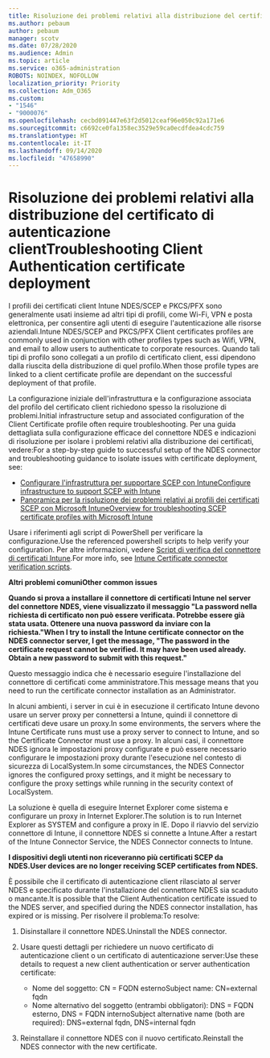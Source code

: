 ```yaml
---
title: Risoluzione dei problemi relativi alla distribuzione del certificato di autenticazione client
ms.author: pebaum
author: pebaum
manager: scotv
ms.date: 07/28/2020
ms.audience: Admin
ms.topic: article
ms.service: o365-administration
ROBOTS: NOINDEX, NOFOLLOW
localization_priority: Priority
ms.collection: Adm_O365
ms.custom:
- "1546"
- "9000076"
ms.openlocfilehash: cecbd091447e63f2d5012ceaf96e050c92a171e6
ms.sourcegitcommit: c6692ce0fa1358ec3529e59ca0ecdfdea4cdc759
ms.translationtype: HT
ms.contentlocale: it-IT
ms.lasthandoff: 09/14/2020
ms.locfileid: "47658990"
---
```

# <a name="troubleshooting-client-authentication-certificate-deployment"></a><span data-ttu-id="d7cc9-102">Risoluzione dei problemi relativi alla distribuzione del certificato di autenticazione client</span><span class="sxs-lookup"><span data-stu-id="d7cc9-102">Troubleshooting Client Authentication certificate deployment</span></span>

<span data-ttu-id="d7cc9-103">I profili dei certificati client Intune NDES/SCEP e PKCS/PFX sono generalmente usati insieme ad altri tipi di profili, come Wi-Fi, VPN e posta elettronica, per consentire agli utenti di eseguire l'autenticazione alle risorse aziendali.</span><span class="sxs-lookup"><span data-stu-id="d7cc9-103">Intune NDES/SCEP and PKCS/PFX Client certificates profiles are commonly used in conjunction with other profiles types such as Wifi, VPN, and email to allow users to authenticate to corporate resources.</span></span> <span data-ttu-id="d7cc9-104">Quando tali tipi di profilo sono collegati a un profilo di certificato client, essi dipendono dalla riuscita della distribuzione di quel profilo.</span><span class="sxs-lookup"><span data-stu-id="d7cc9-104">When those profile types are linked to a client certificate profile are dependant on the successful deployment of that profile.</span></span>

<span data-ttu-id="d7cc9-105">La configurazione iniziale dell'infrastruttura e la configurazione associata del profilo del certificato client richiedono spesso la risoluzione di problemi.</span><span class="sxs-lookup"><span data-stu-id="d7cc9-105">Initial infrastructure setup and associated configuration of the Client Certificate profile often require troubleshooting.</span></span> <span data-ttu-id="d7cc9-106">Per una guida dettagliata sulla configurazione efficace del connettore NDES e indicazioni di risoluzione per isolare i problemi relativi alla distribuzione dei certificati, vedere:</span><span class="sxs-lookup"><span data-stu-id="d7cc9-106">For a step-by-step guide to successful setup of the NDES connector and troubleshooting guidance to isolate issues with certificate deployment, see:</span></span> 

- [<span data-ttu-id="d7cc9-107">Configurare l'infrastruttura per supportare SCEP con Intune</span><span class="sxs-lookup"><span data-stu-id="d7cc9-107">Configure infrastructure to support SCEP with Intune</span></span>](https://support.microsoft.com/help/4459540/troubleshoot-ndes-configuration-for-use-with-intune)
- [<span data-ttu-id="d7cc9-108">Panoramica per la risoluzione dei problemi relativi ai profili dei certificati SCEP con Microsoft Intune</span><span class="sxs-lookup"><span data-stu-id="d7cc9-108">Overview for troubleshooting SCEP certificate profiles with Microsoft Intune</span></span>](https://support.microsoft.com/help/4457481/troubleshooting-scep-certificate-profile-deployment-in-intune)

<span data-ttu-id="d7cc9-109">Usare i riferimenti agli script di PowerShell per verificare la configurazione.</span><span class="sxs-lookup"><span data-stu-id="d7cc9-109">Use the referenced powershell scripts to help verify your configuration.</span></span> <span data-ttu-id="d7cc9-110">Per altre informazioni, vedere [Script di verifica del connettore di certificati Intune](https://github.com/microsoftgraph/powershell-intune-samples/tree/master/CertificationAuthority).</span><span class="sxs-lookup"><span data-stu-id="d7cc9-110">For more info, see [Intune Certificate connector verification scripts](https://github.com/microsoftgraph/powershell-intune-samples/tree/master/CertificationAuthority).</span></span>

  
<span data-ttu-id="d7cc9-111">**Altri problemi comuni**</span><span class="sxs-lookup"><span data-stu-id="d7cc9-111">**Other common issues**</span></span>

<span data-ttu-id="d7cc9-112">**Quando si prova a installare il connettore di certificati Intune nel server del connettore NDES, viene visualizzato il messaggio "La password nella richiesta di certificato non può essere verificata. Potrebbe essere già stata usata. Ottenere una nuova password da inviare con la richiesta."**</span><span class="sxs-lookup"><span data-stu-id="d7cc9-112">**When I try to install the Intune certificate connector on the NDES connector server, I get the message, "The password in the certificate request cannot be verified. It may have been used already. Obtain a new password to submit with this request."**</span></span>  

<span data-ttu-id="d7cc9-113">Questo messaggio indica che è necessario eseguire l'installazione del connettore di certificati come amministratore.</span><span class="sxs-lookup"><span data-stu-id="d7cc9-113">This message means that you need to run the certificate connector installation as an Administrator.</span></span>

<span data-ttu-id="d7cc9-114">In alcuni ambienti, i server in cui è in esecuzione il certificato Intune devono usare un server proxy per connettersi a Intune, quindi il connettore di certificati deve usare un proxy.</span><span class="sxs-lookup"><span data-stu-id="d7cc9-114">In some environments, the servers where the Intune Certificate runs must use a proxy server to connect to Intune, and so the Certificate Connector must use a proxy.</span></span> <span data-ttu-id="d7cc9-115">In alcuni casi, il connettore NDES ignora le impostazioni proxy configurate e può essere necessario configurare le impostazioni proxy durante l'esecuzione nel contesto di sicurezza di LocalSystem.</span><span class="sxs-lookup"><span data-stu-id="d7cc9-115">In some circumstances, the NDES Connector ignores the configured proxy settings, and it might be necessary to configure the proxy settings while running in the security context of LocalSystem.</span></span> 
 
<span data-ttu-id="d7cc9-116">La soluzione è quella di eseguire Internet Explorer come sistema e configurare un proxy in Internet Explorer.</span><span class="sxs-lookup"><span data-stu-id="d7cc9-116">The solution is to run Internet Explorer as SYSTEM and configure a proxy in IE.</span></span> <span data-ttu-id="d7cc9-117">Dopo il riavvio del servizio connettore di Intune, il connettore NDES si connette a Intune.</span><span class="sxs-lookup"><span data-stu-id="d7cc9-117">After a restart of the Intune Connector Service, the NDES Connector connects to Intune.</span></span>

<span data-ttu-id="d7cc9-118">**I dispositivi degli utenti non riceveranno più certificati SCEP da NDES.**</span><span class="sxs-lookup"><span data-stu-id="d7cc9-118">**User devices are no longer receiving SCEP certificates from NDES.**</span></span>

<span data-ttu-id="d7cc9-119">È possibile che il certificato di autenticazione client rilasciato al server NDES e specificato durante l'installazione del connettore NDES sia scaduto o mancante.</span><span class="sxs-lookup"><span data-stu-id="d7cc9-119">It is possible that the Client Authentication certificate issued to the NDES server, and specified during the NDES connector installation, has expired or is missing.</span></span> <span data-ttu-id="d7cc9-120">Per risolvere il problema:</span><span class="sxs-lookup"><span data-stu-id="d7cc9-120">To resolve:</span></span> 
 
1. <span data-ttu-id="d7cc9-121">Disinstallare il connettore NDES.</span><span class="sxs-lookup"><span data-stu-id="d7cc9-121">Uninstall the NDES connector.</span></span>  
2. <span data-ttu-id="d7cc9-122">Usare questi dettagli per richiedere un nuovo certificato di autenticazione client o un certificato di autenticazione server:</span><span class="sxs-lookup"><span data-stu-id="d7cc9-122">Use these details to request a new client authentication or server authentication certificate:</span></span> 
 
    - <span data-ttu-id="d7cc9-123">Nome del soggetto: CN = FQDN esterno</span><span class="sxs-lookup"><span data-stu-id="d7cc9-123">Subject name: CN=external fqdn</span></span>  
    - <span data-ttu-id="d7cc9-124">Nome alternativo del soggetto (entrambi obbligatori): DNS = FQDN esterno, DNS = FQDN interno</span><span class="sxs-lookup"><span data-stu-id="d7cc9-124">Subject alternative name (both are required): DNS=external fqdn, DNS=internal fqdn</span></span> 
 
3. <span data-ttu-id="d7cc9-125">Reinstallare il connettore NDES con il nuovo certificato.</span><span class="sxs-lookup"><span data-stu-id="d7cc9-125">Reinstall the NDES connector with the new certificate.</span></span>